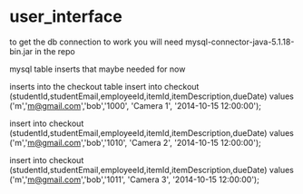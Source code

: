 user_interface
==============

to get the db connection to work you will need mysql-connector-java-5.1.18-bin.jar in the repo

mysql table inserts that maybe needed for now

inserts into the checkout table
insert into checkout (studentId,studentEmail,employeeId,itemId,itemDescription,dueDate) values ('m','m@gmail.com','bob','1000', 'Camera 1', '2014-10-15 12:00:00');

insert into checkout (studentId,studentEmail,employeeId,itemId,itemDescription,dueDate) values ('m','m@gmail.com','bob','1010', 'Camera 2', '2014-10-15 12:00:00');

insert into checkout (studentId,studentEmail,employeeId,itemId,itemDescription,dueDate) values ('m','m@gmail.com','bob','1011', 'Camera 3', '2014-10-15 12:00:00');
